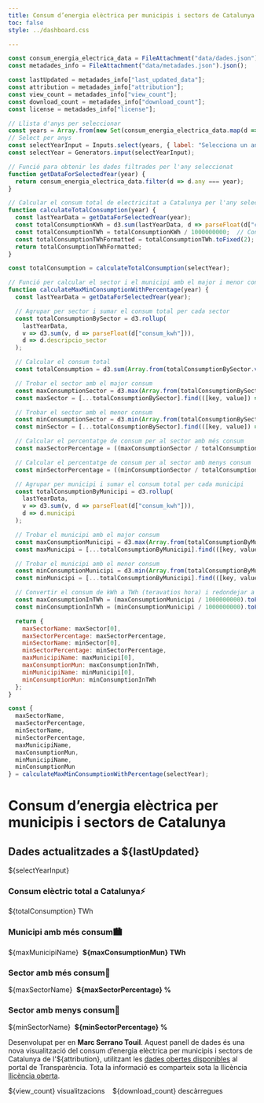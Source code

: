 ```yaml
---
title: Consum d’energia elèctrica per municipis i sectors de Catalunya 
toc: false
style: ../dashboard.css

---
```


<!-- Dades consum energia electrica catalunya i metadades-->
```js
const consum_energia_electrica_data = FileAttachment("data/dades.json").json();
const metadades_info = FileAttachment("data/metadades.json").json();
```

<!-- Metadades -->
```js
const lastUpdated = metadades_info["last_updated_data"];
const attribution = metadades_info["attribution"];
const view_count = metadades_info["view_count"];
const download_count = metadades_info["download_count"];
const license = metadades_info["license"];
```

<!--Seleccionable d'anys  -->
```js
// Llista d'anys per seleccionar
const years = Array.from(new Set(consum_energia_electrica_data.map(d => d.any))).sort((a, b) => b - a);
// Select per anys
const selectYearInput = Inputs.select(years, { label: "Selecciona un any" });
const selectYear = Generators.input(selectYearInput);
```

<!--Calcular el consum total de electricitat a Catalunya per l'any seleccionat (en TWh)  -->
```js
// Funció para obtenir les dades filtrades per l'any seleccionat
function getDataForSelectedYear(year) {
  return consum_energia_electrica_data.filter(d => d.any === year);
}

// Calcular el consum total de electricitat a Catalunya per l'any seleccionat (en TWh)
function calculateTotalConsumption(year) {
  const lastYearData = getDataForSelectedYear(year);
  const totalConsumptionKWh = d3.sum(lastYearData, d => parseFloat(d["consum_kwh"]));
  const totalConsumptionTWh = totalConsumptionKWh / 1000000000;  // Convertir de kWh a TWh
  const totalConsumptionTWhFormatted = totalConsumptionTWh.toFixed(2);
  return totalConsumptionTWhFormatted;
}

const totalConsumption = calculateTotalConsumption(selectYear);
```

<!--Calcular el sector i el municipi amb el major i menor consum d'energia per l'any seleccionat -->
```js
// Funció per calcular el sector i el municipi amb el major i menor consum d'energia per l'any seleccionat
function calculateMaxMinConsumptionWithPercentage(year) {
  const lastYearData = getDataForSelectedYear(year);

  // Agrupar per sector i sumar el consum total per cada sector
  const totalConsumptionBySector = d3.rollup(
    lastYearData, 
    v => d3.sum(v, d => parseFloat(d["consum_kwh"])), 
    d => d.descripcio_sector 
  );

  // Calcular el consum total
  const totalConsumption = d3.sum(Array.from(totalConsumptionBySector.values()));

  // Trobar el sector amb el major consum
  const maxConsumptionSector = d3.max(Array.from(totalConsumptionBySector.values()));  
  const maxSector = [...totalConsumptionBySector].find(([key, value]) => value === maxConsumptionSector);

  // Trobar el sector amb el menor consum
  const minConsumptionSector = d3.min(Array.from(totalConsumptionBySector.values()));
  const minSector = [...totalConsumptionBySector].find(([key, value]) => value === minConsumptionSector);

  // Calcular el percentatge de consum per al sector amb més consum
  const maxSectorPercentage = ((maxConsumptionSector / totalConsumption) * 100).toFixed(2);

  // Calcular el percentatge de consum per al sector amb menys consum
  const minSectorPercentage = ((minConsumptionSector / totalConsumption) * 100).toFixed(2);

  // Agrupar per municipi i sumar el consum total per cada municipi
  const totalConsumptionByMunicipi = d3.rollup(
    lastYearData, 
    v => d3.sum(v, d => parseFloat(d["consum_kwh"])), 
    d => d.municipi
  );

  // Trobar el municipi amb el major consum
  const maxConsumptionMunicipi = d3.max(Array.from(totalConsumptionByMunicipi.values()));  
  const maxMunicipi = [...totalConsumptionByMunicipi].find(([key, value]) => value === maxConsumptionMunicipi);  

  // Trobar el municipi amb el menor consum
  const minConsumptionMunicipi = d3.min(Array.from(totalConsumptionByMunicipi.values()));
  const minMunicipi = [...totalConsumptionByMunicipi].find(([key, value]) => value === minConsumptionMunicipi);

  // Convertir el consum de kWh a TWh (teravatios hora) i redondejar a 2 decimals
  const maxConsumptionInTWh = (maxConsumptionMunicipi / 1000000000).toFixed(2);
  const minConsumptionInTWh = (minConsumptionMunicipi / 1000000000).toFixed(2);

  return { 
    maxSectorName: maxSector[0], 
    maxSectorPercentage: maxSectorPercentage, 
    minSectorName: minSector[0], 
    minSectorPercentage: minSectorPercentage,
    maxMunicipiName: maxMunicipi[0], 
    maxConsumptionMun: maxConsumptionInTWh, 
    minMunicipiName: minMunicipi[0], 
    minConsumptionMun: minConsumptionInTWh
  };
}

const { 
  maxSectorName, 
  maxSectorPercentage, 
  minSectorName, 
  minSectorPercentage,
  maxMunicipiName, 
  maxConsumptionMun, 
  minMunicipiName, 
  minConsumptionMun 
} = calculateMaxMinConsumptionWithPercentage(selectYear);

```



<div class="grid grid-cols-4">
  <div class="grid-colspan-3">
    <h1>Consum d’energia elèctrica per municipis i sectors de Catalunya</h1>
    <h2 id="last-updated">Dades actualitzades a ${lastUpdated}</h2>
  </div>
</div>

<div class="grid-colspan-1">${selectYearInput}</div>
<div class="grid grid-cols-4">  

  <!-- Consum total d'energia elèctrica a Catalunya -->
  <div class="card">
    <h3 class="consum-total-energia-electrica">Consum elèctric total a Catalunya⚡</h3>
    <span class="big grid-colspan-4">${totalConsumption} TWh</span>
  </div> 

 <!-- Municipi amb més consum elèctric -->
  <div class="card">
    <h3 class="municipi-consum-electric">Municipi amb més consum🏙️</h3>
    <div style="display: flex; flex-wrap: wrap; gap: 0.5rem; align-items: baseline;">
        <div class="big">${maxMunicipiName}</div>
        <div class="blue"><strong>${maxConsumptionMun} TWh</strong></div>
    </div>
  </div>
 
  
  <!-- Sector més consumidor d'energia elèctrica -->
  <div class="card">
      <h3 class="sector-mes-energia">Sector amb més consum🔋 </h3>
      <div style="display: flex; flex-wrap: wrap; gap: 0.5rem; align-items: baseline;">
        <div class="big">${maxSectorName}</div>
        <div class="blue"><strong>${maxSectorPercentage} %</strong></div>
      </div>
  </div>  
   
<!-- Sector menys consumidor d'energia elèctrica -->
  <div class="card">
      <h3 class="sector-menys-energia">Sector amb menys consum🔋 </h3>
      <div style="display: flex; flex-wrap: wrap; gap: 0.5rem; align-items: baseline;">
        <div class="big">${minSectorName}</div>
        <div class="blue"><strong>${minSectorPercentage} %</strong></div>
      </div>
  </div>  


</div>



<p class="notes">Desenvolupat per en <strong>Marc Serrano Touil</strong>. Aquest panell de dades és una nova visualització del consum d’energia elèctrica per municipis i sectors de Catalunya</a> de l'${attribution}, utilitzant les <a href="https://analisi.transparenciacatalunya.cat/Energia/Consum-d-energia-el-ctrica-per-municipis-i-sectors/8idm-becu/about_data">dades obertes disponibles</a> al portal de Transparència. Tota la informació es comparteix sota la llicència 
  <a href="https://administraciodigital.gencat.cat/ca/dades/dades-obertes/informacio-practica/llicencies/" target="_blank">llicència oberta</a>.</p>

<link rel="stylesheet" href="https://cdnjs.cloudflare.com/ajax/libs/font-awesome/6.4.2/css/all.min.css">

  <i class="fa-solid fa-eye"></i> ${view_count} visualitzacions &nbsp;&nbsp; 
  <i class="fa-solid fa-download"></i> ${download_count} descàrregues